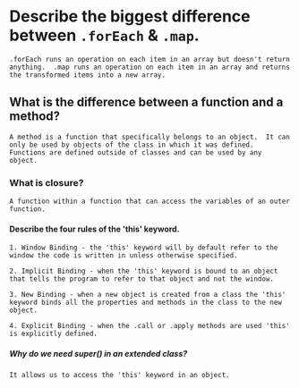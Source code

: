 
# Describe the biggest difference between `.forEach` & `.map`.

    .forEach runs an operation on each item in an array but doesn't return anything.  .map runs an operation on each item in an array and returns the transformed items into a new array.

## What is the difference between a function and a method?

    A method is a function that specifically belongs to an object.  It can only be used by objects of the class in which it was defined.  Functions are defined outside of classes and can be used by any object.

### What is closure?
    A function within a function that can access the variables of an outer function. 


#### Describe the four rules of the 'this' keyword.
    1. Window Binding - the 'this' keyword will by default refer to the window the code is written in unless otherwise specified. 

    2. Implicit Binding - when the 'this' keyword is bound to an object that tells the program to refer to that object and not the window.

    3. New Binding - when a new object is created from a class the 'this' keyword binds all the properties and methods in the class to the new object.

    4. Explicit Binding - when the .call or .apply methods are used 'this' is explicitly defined.



##### Why do we need super() in an extended class?
    It allows us to access the 'this' keyword in an object.


